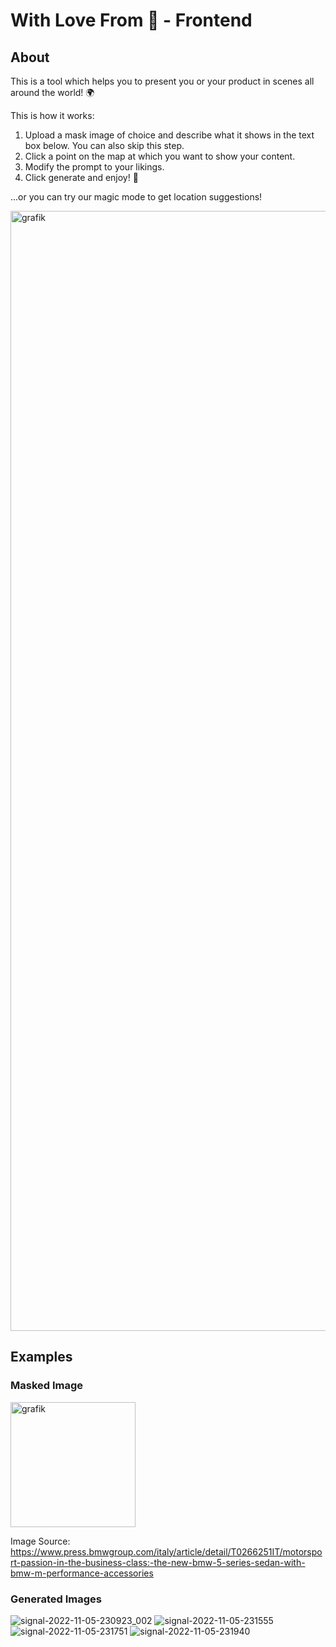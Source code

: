 # With Love From 💌 - Frontend

## About

This is a tool which helps you to present you or your product in scenes all around the world! 🌍

This is how it works:

1. Upload a mask image of choice and describe what it shows in the text box below. You can also skip this step.
2. Click a point on the map at which you want to show your content.
3. Modify the prompt to your likings.
4. Click generate and enjoy! 🎉

...or you can try our magic mode to get location suggestions!

<img width="1792" alt="grafik" src="https://user-images.githubusercontent.com/10633973/200147574-06691fae-eea4-42a6-b5ad-20008def52f3.png">

## Examples

### Masked Image
<img width="200" alt="grafik" src="https://user-images.githubusercontent.com/10633973/200147632-98b4cdc5-7a10-4bde-8cf0-1d5916971ce5.png">

Image Source: https://www.press.bmwgroup.com/italy/article/detail/T0266251IT/motorsport-passion-in-the-business-class:-the-new-bmw-5-series-sedan-with-bmw-m-performance-accessories

### Generated Images
![signal-2022-11-05-230923_002](https://user-images.githubusercontent.com/10633973/200147762-6141e632-11f0-494a-b4a3-4e1613b4fa97.png)
![signal-2022-11-05-231555](https://user-images.githubusercontent.com/10633973/200147764-c58e16b1-b802-4198-aac0-19c261de71f7.png)
![signal-2022-11-05-231751](https://user-images.githubusercontent.com/10633973/200147765-23e47b1a-7c9b-4699-8b55-080cce36e4d3.png)
![signal-2022-11-05-231940](https://user-images.githubusercontent.com/10633973/200147766-ff957aed-e75c-427e-8e46-0aefcb10a185.png)
